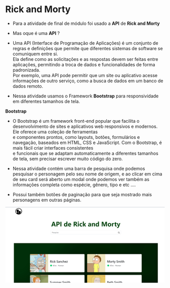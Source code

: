 # **Rick and Morty**

- Para a atividade de final de módulo foi usado a **API** de **Rick and Morty**

* Mas oque é uma **API** ?
  
- Uma API (Interface de Programação de Aplicações) é um conjunto de regras e definições que permite que diferentes sistemas de software se comuniquem entre si.<br /> 
Ela define como as solicitações e as respostas devem ser feitas entre aplicações, permitindo a troca de dados e funcionalidades de forma padronizada.<br /> 
Por exemplo, uma API pode permitir que um site ou aplicativo acesse informações de outro serviço, como a busca de dados em um banco de dados remoto.

- Nessa atividade usamos o Framework **Bootstrap** para responsividade em diferentes tamanhos de tela.

**Bootstrap**

- O Bootstrap é um framework front-end popular que facilita o desenvolvimento de sites e aplicativos web responsivos e modernos. Ele oferece uma coleção de ferramentas<br /> 
e componentes prontos, como layouts, botões, formulários e navegação, baseados em HTML, CSS e JavaScript. Com o Bootstrap, é mais fácil criar interfaces consistentes<br /> 
e funcionais que se adaptam automaticamente a diferentes tamanhos de tela, sem precisar escrever muito código do zero.

- Nessa atividade contém uma barra de pesquisa onde podemos pesquisar o personagem pelo seu nome de origem, e ao clicar em cima de seu card será aberto um modal onde podemos ver também
as informações completa como espécie, gênero, tipo e etc ....
- Possui também botões de paginação para que seja mostrado mais personagens em outras páginas.

<img src="./img/github-image.png">



 
